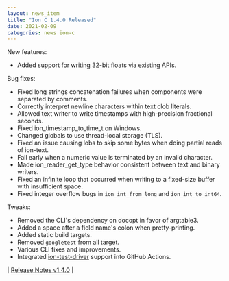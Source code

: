 ```yaml
---
layout: news_item
title: "Ion C 1.4.0 Released"
date: 2021-02-09
categories: news ion-c
---
```

New features:

* Added support for writing 32-bit floats via existing APIs.

Bug fixes:

* Fixed long strings concatenation failures when components were separated by comments.
* Correctly interpret newline characters within text clob literals.
* Allowed text writer to write timestamps with high-precision fractional seconds.
* Fixed ion_timestamp_to_time_t on Windows.
* Changed globals to use thread-local storage (TLS).
* Fixed an issue causing lobs to skip some bytes when doing partial reads of ion-text.
* Fail early when a numeric value is terminated by an invalid character.
* Made ion_reader_get_type behavior consistent between text and binary writers.
* Fixed an infinite loop that occurred when writing to a fixed-size buffer with insufficient space.
* Fixed integer overflow bugs in `ion_int_from_long` and `ion_int_to_int64`.

Tweaks:

* Removed the CLI's dependency on docopt in favor of argtable3.
* Added a space after a field name's colon when pretty-printing.
* Added static build targets.
* Removed `googletest` from all target.
* Various CLI fixes and improvements.
* Integrated [ion-test-driver](https://github.com/amzn/ion-test-driver) support into GitHub Actions.

| [Release Notes v1.4.0](https://github.com/amzn/ion-c/releases/tag/v1.4.0) | 
